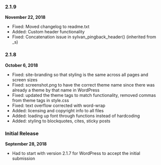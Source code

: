 
### 2.1.9

**November 22, 2018**

- Fixed: Moved changelog to readme.txt
- Added: Custom header functionality
- Fixed: Concatenation issue in sylvan_pingback_header() (inherited from _s)

### 2.1.8

**October 6, 2018**

- Fixed: site-branding so that styling is the same across all pages and screen sizes
- Fixed: screenshot.png to have the correct theme name since there was already a theme by that name in WordPress
- Fixed: updated the theme tags to match functionality, removed commas from theme tags in style.css
- Fixed: text overflow corrected with word-wrap
- Added: licensing and copyright info to all files
- Added: loading up font through functions instead of hardcoding
- Added: styling to blockquotes, cites, sticky posts

### Initial Release 

**September 28, 2018**

- Had to start with version 2.1.7 for WordPress to accept the initial submission
